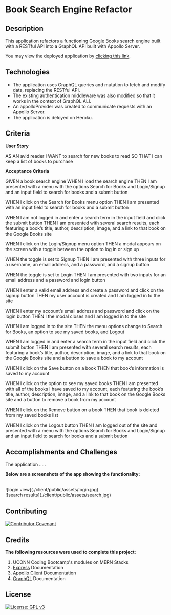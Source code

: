 # Book Search Engine Refactor

## Description

This application refactors a functioning Google Books search engine built with a RESTful API into a GraphQL API built with Appollo Server. 

You may view the deployed application by [clicking this link](https://git.heroku.com/peaceful-refuge-87466.git).


## Technologies

- The application uses GraphQL queries and mutation to fetch and modify data, replacing the RESTful API.
- The existing authentication middleware was also modified so that it works in the context of GraphQL ALI.
- An appolloProvider was created to communicate requests with an Appollo Server.
- The application is deloyed on Heroku.

## Criteria

**User Story**

AS AN avid reader
I WANT to search for new books to read
SO THAT I can keep a list of books to purchase

**Acceptance Criteria**

GIVEN a book search engine
WHEN I load the search engine
THEN I am presented with a menu with the options Search for Books and Login/Signup and an input field to search for books and a submit button

WHEN I click on the Search for Books menu option
THEN I am presented with an input field to search for books and a submit button

WHEN I am not logged in and enter a search term in the input field and click the submit button
THEN I am presented with several search results, each featuring a book’s title, author, description, image, and a link to that book on the Google Books site

WHEN I click on the Login/Signup menu option
THEN a modal appears on the screen with a toggle between the option to log in or sign up

WHEN the toggle is set to Signup
THEN I am presented with three inputs for a username, an email address, and a password, and a signup button

WHEN the toggle is set to Login
THEN I am presented with two inputs for an email address and a password and login button

WHEN I enter a valid email address and create a password and click on the signup button
THEN my user account is created and I am logged in to the site

WHEN I enter my account’s email address and password and click on the login button
THEN I the modal closes and I am logged in to the site

WHEN I am logged in to the site
THEN the menu options change to Search for Books, an option to see my saved books, and Logout

WHEN I am logged in and enter a search term in the input field and click the submit button
THEN I am presented with several search results, each featuring a book’s title, author, description, image, and a link to that book on the Google Books site and a button to save a book to my account

WHEN I click on the Save button on a book
THEN that book’s information is saved to my account

WHEN I click on the option to see my saved books
THEN I am presented with all of the books I have saved to my account, each featuring the book’s title, author, description, image, and a link to that book on the Google Books site and a button to remove a book from my account

WHEN I click on the Remove button on a book
THEN that book is deleted from my saved books list

WHEN I click on the Logout button
THEN I am logged out of the site and presented with a menu with the options Search for Books and Login/Signup and an input field to search for books and a submit button  

## Accomplishments and Challenges

The application .....

**Below are a screenshots of the app showing the functionality:**
 
<br />
![login view](./client/public/assets/login.jpg)  
<br />
![search results](./client/public/assets/search.jpg)  
<br />

## Contributing

[![Contributor Covenant](https://img.shields.io/badge/Contributor%20Covenant-2.1-4baaaa.svg)](code_of_conduct.md)

## Credits

**The following resources were used to complete this project:**
1. UCONN Coding Bootcamp's modules on MERN Stacks
2. [Express](https://devdocs.io/express/) Documentation 
3. [Appollo Client](https://www.apollographql.com/docs/tutorial/client) Documentation 
4. [GraphQL](https://graphql.org/learn/) Documentation 


## License
[![License: GPL v3](https://img.shields.io/badge/License-GPLv3-blue.svg)](https://www.gnu.org/licenses/gpl-3.0)

